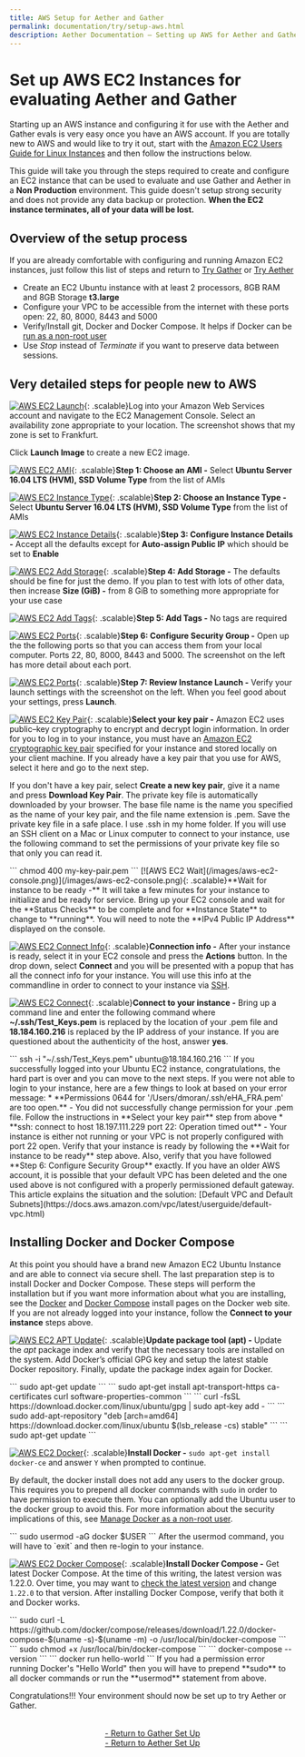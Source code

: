 ```yaml
---
title: AWS Setup for Aether and Gather
permalink: documentation/try/setup-aws.html
description: Aether Documentation – Setting up AWS for Aether and Gather evaluation
---
```

# Set up AWS EC2 Instances for evaluating Aether and Gather
Starting up an AWS instance and configuring it for use with the Aether and Gather evals is very easy once you have an AWS account.  If you are totally new to AWS and would like to try it out, start with the [Amazon EC2 Users Guide for Linux Instances](https://docs.aws.amazon.com/AWSEC2/latest/UserGuide/concepts.html) and then follow the instructions below.

This guide will take you through the steps required to create and configure an EC2 instance that can be used to evaluate and use Gather and Aether in a **Non Production** environment.  This guide doesn't setup strong security and does not provide any data backup or protection.  **When the EC2 instance terminates, all of your data will be lost.**   

## Overview of the setup process
If you are already comfortable with configuring and running Amazon EC2 instances, just follow this list of steps and return to [Try Gather](http://gather.ehealthafrica.org/documentation/try/setup) or [Try Aether](index#into-the-aether)
* Create an EC2 Ubuntu instance with at least 2 processors, 8GB RAM and 8GB Storage **t3.large**
* Configure your VPC to be accessible from the internet with these ports open: 22, 80, 8000, 8443 and 5000
* Verify/Install git, Docker and Docker Compose. It helps if Docker can be [run as a non-root user](https://docs.docker.com/install/linux/linux-postinstall/)
* Use *Stop* instead of *Terminate* if you want to preserve data between sessions.

## Very detailed steps for people new to AWS
[ ![AWS EC2 Launch](/images/aws-ec2-launch.png)](/images/aws-ec2-launch.png){: .scalable}Log into your Amazon Web Services account and navigate to the EC2 Management Console.  Select an availability zone appropriate to your location. The screenshot shows that my zone is set to Frankfurt. 

Click **Launch Image** to create a new EC2 image.

<p style="clear: both;"/>

[![AWS EC2 AMI](/images/aws-ec2-step1.png)](/images/aws-ec2-step1.png){: .scalable}**Step 1: Choose an AMI -** Select **Ubuntu Server 16.04 LTS (HVM), SSD Volume Type** from the list of AMIs

<p style="clear: both;"/>

[![AWS EC2 Instance Type](/images/aws-ec2-step2.png)](/images/aws-ec2-step2.png){: .scalable}**Step 2: Choose an Instance Type -** Select **Ubuntu Server 16.04 LTS (HVM), SSD Volume Type** from the list of AMIs

<p style="clear: both;"/>

[![AWS EC2 Instance Details](/images/aws-ec2-step3.png)](/images/aws-ec2-step3.png){: .scalable}**Step 3: Configure Instance Details -** Accept all the defaults except for **Auto-assign Public IP** which should be set to **Enable**

<p style="clear: both;"/>

[![AWS EC2 Add Storage](/images/aws-ec2-step4.png)](/images/aws-ec2-step4.png){: .scalable}**Step 4: Add Storage -** The defaults should be fine for just the demo.  If you plan to test with lots of other data, then increase **Size (GiB) -** from 8 GiB to something more appropriate for your use case 

<p style="clear: both;"/>

[![AWS EC2 Add Tags](/images/aws-ec2-step5.png)](/images/aws-ec2-step5.png){: .scalable}**Step 5: Add Tags -** No tags are required

<p style="clear: both;"/>

[![AWS EC2 Ports](/images/aws-ec2-step6.png)](/images/aws-ec2-step6.png){: .scalable}**Step 6: Configure Security Group -** Open up the the following ports so that you can access them from your local computer. Ports 22, 80, 8000, 8443 and 5000.  The screenshot on the left has more detail about each port.

<p style="clear: both;"/>

[![AWS EC2 Ports](/images/aws-ec2-step7-sm.png)](/images/aws-ec2-step7.png){: .scalable}**Step 7: Review Instance Launch -** Verify your launch settings with the screenshot on the left. When you feel good about your settings, press **Launch**.

<p style="clear: both;"/>

[![AWS EC2 Key Pair](/images/aws-ec2-KeyPair.png)](/images/aws-ec2-KeyPair.png){: .scalable}**Select your key pair -** Amazon EC2 uses public–key cryptography to encrypt and decrypt login information. In order for you to log in to your instance, you must have an [Amazon EC2 cryptographic key pair](https://docs.aws.amazon.com/AWSEC2/latest/UserGuide/ec2-key-pairs.html) specified for your instance and stored locally on your client machine.  If you already have a key pair that you use for AWS, select it here and go to the next step.  

If you don't have a key pair, select **Create a new key pair**, give it a name and press **Download Key Pair**.  The private key file is automatically downloaded by your browser. The base file name is the name you specified as the name of your key pair, and the file name extension is .pem. Save the private key file in a safe place.  I use .ssh in my home folder. If you will use an SSH client on a Mac or Linux computer to connect to your instance, use the following command to set the permissions of your private key file so that only you can read it. 
<p style="clear: both;"/>
```
chmod 400 my-key-pair.pem
```
[![AWS EC2 Wait](/images/aws-ec2-console.png)](/images/aws-ec2-console.png){: .scalable}**Wait for instance to be ready -** It will take a few minutes for your instance to initialize and be ready for service.  Bring up your EC2 console and wait for the **Status Checks** to be complete and for **Instance State** to change to **running**.  You will need to note the **IPv4 Public IP Address** displayed on the console.

<p style="clear: both;"/>

[![AWS EC2 Connect Info](/images/aws-ec2-connect.png)](/images/aws-ec2-connect.png){: .scalable}**Connection info -** After your instance is ready, select it in your EC2 console and press the **Actions** button.  In the drop down, select **Connect** and you will be presented with a popup that has all the connect info for your instance.  You will use this info at the commandline in order to connect to your instance via [SSH](https://en.wikipedia.org/wiki/Secure_Shell).  

<p style="clear: both;"/>

[![AWS EC2 Connect](/images/aws-ec2-ssh.png)](/images/aws-ec2-ssh.png){: .scalable}**Connect to your instance -** Bring up a command line and enter the following command where **~/.ssh/Test_Keys.pem** is replaced by the location of your .pem file and **18.184.160.216** is replaced by the IP address of your instance.  If you are questioned about the authenticity of the host, answer **yes**.
<p style="clear: both;"/>
```
ssh -i "~/.ssh/Test_Keys.pem" ubuntu@18.184.160.216
``` 
If you successfully logged into your Ubuntu EC2 instance, congratulations, the hard part is over and you can move to the next steps.  If you were not able to login to your instance, here are a few things to look at based on your error message:
* **Permissions 0644 for '/Users/dmoran/.ssh/eHA_FRA.pem' are too open.** - You did not successfully change permission for your .pem file.  Follow the instructions in **Select your key pair** step from above
* **ssh: connect to host 18.197.111.229 port 22: Operation timed out** - Your instance is either not running or your VPC is not properly configured with port 22 open.  Verify that your instance is ready by following the **Wait for instance to be ready** step above.  Also, verify that you have followed **Step 6: Configure Security Group** exactly.  If you have an older AWS account, it is possible that your default VPC has been deleted and the one used above is not configured with a properly permissioned default gateway.  This article explains the situation and the solution: [Default VPC and Default Subnets](https://docs.aws.amazon.com/vpc/latest/userguide/default-vpc.html)

## Installing Docker and Docker Compose
At this point you should have a brand new Amazon EC2 Ubuntu Instance and are able to connect via secure shell.  The last preparation step is to install Docker and Docker Compose.  These steps will perform the installation but if you want more information about what you are installing, see the [Docker](https://docs.docker.com/install/linux/docker-ce/ubuntu/) and [Docker Compose](https://docs.docker.com/compose/install/) install pages on the Docker web site.<BR/>
If you are not already logged into your instance, follow the **Connect to your instance** steps above.

[![AWS EC2 APT Update](/images/aws-ec2-docker1.png)](/images/aws-ec2-docker1.png){: .scalable}**Update package tool (apt) -** Update the _apt_ package index and verify that the necessary tools are installed on the system.  Add Docker’s official GPG key and setup the latest stable Docker repository. Finally, update the package index again for Docker. 
<p style="clear: both;"/>
```
sudo apt-get update
```
```
sudo apt-get install apt-transport-https ca-certificates curl software-properties-common
```
```
curl -fsSL https://download.docker.com/linux/ubuntu/gpg | sudo apt-key add -
```
```
sudo add-apt-repository "deb [arch=amd64] https://download.docker.com/linux/ubuntu $(lsb_release -cs) stable"
```
```
sudo apt-get update
```

<p style="clear: both;"/>

[![AWS EC2 Docker](/images/aws-ec2-docker2.png)](/images/aws-ec2-docker2.png){: .scalable}**Install Docker -** `sudo apt-get install docker-ce` and answer `Y` when prompted to continue.  

By default, the docker install does not add any users to the docker group.  This requires you to prepend all docker commands with `sudo` in order to have permission to execute them.  You can optionally add the Ubuntu user to the docker group to avoid this. For more information about the security implications of this, see [Manage Docker as a non-root user](https://docs.docker.com/install/linux/linux-postinstall).
<p style="clear: both;"/>
```
sudo usermod -aG docker $USER
```
After the usermod command, you will have to `exit` and then re-login to your instance.

[![AWS EC2 Docker Compose](/images/aws-ec2-docker3.png)](/images/aws-ec2-docker3.png){: .scalable}**Install Docker Compose -** Get latest Docker Compose.  At the time of this writing, the latest version was 1.22.0.  Over time, you may want to [check the latest version](https://github.com/docker/compose/releases) and change `1.22.0` to that version.  After installing Docker Compose, verify that both it and Docker works.
<p style="clear: both;"/>
```
sudo curl -L https://github.com/docker/compose/releases/download/1.22.0/docker-compose-$(uname -s)-$(uname -m) -o /usr/local/bin/docker-compose
```
```
sudo chmod +x /usr/local/bin/docker-compose
```
```
docker-compose --version
```
```
docker run hello-world
```  
If you had a permission error running Docker's "Hello World" then you will have to prepend **sudo** to all docker commands or run the **usermod** statement from above.

Congratulations!!! Your environment should now be set up to try Aether or Gather.

<div style="margin-top: 2rem; text-align: center"><a href="http://gather.ehealthafrica.org/documentation/try/setup">- Return to Gather Set Up</a><br/>
<a href="index#into-the-aether">- Return to Aether Set Up</a></div>


